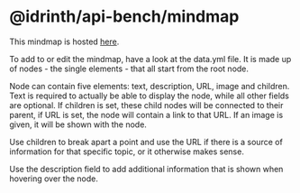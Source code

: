 # @idrinth/api-bench/mindmap

This mindmap is hosted [here](https://mindmap.idrinth-api-ben.ch).

To add to or edit the mindmap, have a look at the data.yml file. It is made up
of nodes - the single elements - that all start from the root node.

Node can contain five elements: text, description, URL, image and children.
Text is required to actually be able to display the node, while all other
fields are optional. If children is set, these child nodes will be connected
to their parent, if URL is set, the node will contain a link to that URL.
If an image is given, it will be shown with the node.

Use children to break apart a point and use the URL if there is a source of
information for that specific topic, or it otherwise makes sense.

Use the description field to add additional information that is shown when
hovering over the node.
